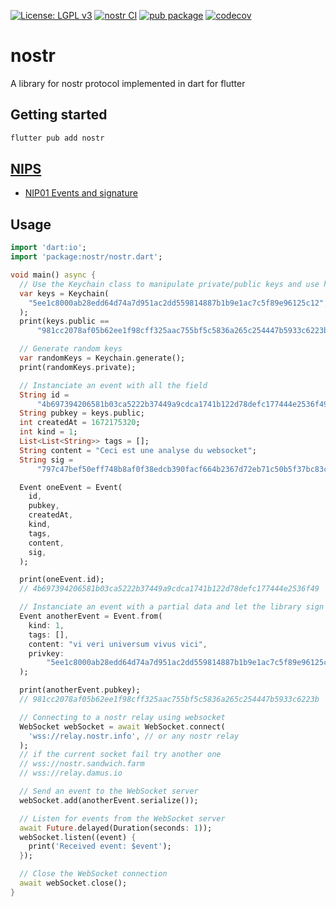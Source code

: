 [![License: LGPL v3](https://img.shields.io/badge/License-LGPL_v3-blue.svg)](https://www.gnu.org/licenses/lgpl-3.0)
[![nostr CI](https://github.com/ethicnology/dart-nostr/actions/workflows/dart-test.yml/badge.svg)](https://github.com/ethicnology/dart-nostr/actions/workflows/dart-test.yml)
[![pub package](https://img.shields.io/pub/v/nostr.svg)](https://pub.dartlang.org/packages/nostr)
[![codecov](https://codecov.io/gh/ethicnology/dart-nostr/branch/main/graph/badge.svg?token=RNIA9IIRB6)](https://codecov.io/gh/ethicnology/dart-nostr)
# nostr
A library for nostr protocol implemented in dart for flutter

## Getting started
```sh
flutter pub add nostr
```


## [NIPS](https://github.com/nostr-protocol/nips)
* [NIP01 Events and signature](https://github.com/nostr-protocol/nips/blob/master/01.md)

## Usage

```dart
import 'dart:io';
import 'package:nostr/nostr.dart';

void main() async {
  // Use the Keychain class to manipulate private/public keys and use handy methods encapsulated from dart-bip340
  var keys = Keychain(
    "5ee1c8000ab28edd64d74a7d951ac2dd559814887b1b9e1ac7c5f89e96125c12",
  );
  print(keys.public ==
      "981cc2078af05b62ee1f98cff325aac755bf5c5836a265c254447b5933c6223b");

  // Generate random keys
  var randomKeys = Keychain.generate();
  print(randomKeys.private);

  // Instanciate an event with all the field
  String id =
      "4b697394206581b03ca5222b37449a9cdca1741b122d78defc177444e2536f49";
  String pubkey = keys.public;
  int createdAt = 1672175320;
  int kind = 1;
  List<List<String>> tags = [];
  String content = "Ceci est une analyse du websocket";
  String sig =
      "797c47bef50eff748b8af0f38edcb390facf664b2367d72eb71c50b5f37bc83c4ae9cc9007e8489f5f63c66a66e101fd1515d0a846385953f5f837efb9afe885";

  Event oneEvent = Event(
    id,
    pubkey,
    createdAt,
    kind,
    tags,
    content,
    sig,
  );

  print(oneEvent.id);
  // 4b697394206581b03ca5222b37449a9cdca1741b122d78defc177444e2536f49

  // Instanciate an event with a partial data and let the library sign the event with your private key
  Event anotherEvent = Event.from(
    kind: 1,
    tags: [],
    content: "vi veri universum vivus vici",
    privkey:
        "5ee1c8000ab28edd64d74a7d951ac2dd559814887b1b9e1ac7c5f89e96125c12", // DO NOT REUSE THIS PRIVATE KEY
  );

  print(anotherEvent.pubkey);
  // 981cc2078af05b62ee1f98cff325aac755bf5c5836a265c254447b5933c6223b

  // Connecting to a nostr relay using websocket
  WebSocket webSocket = await WebSocket.connect(
    'wss://relay.nostr.info', // or any nostr relay
  );
  // if the current socket fail try another one
  // wss://nostr.sandwich.farm
  // wss://relay.damus.io

  // Send an event to the WebSocket server
  webSocket.add(anotherEvent.serialize());

  // Listen for events from the WebSocket server
  await Future.delayed(Duration(seconds: 1));
  webSocket.listen((event) {
    print('Received event: $event');
  });

  // Close the WebSocket connection
  await webSocket.close();
}
```